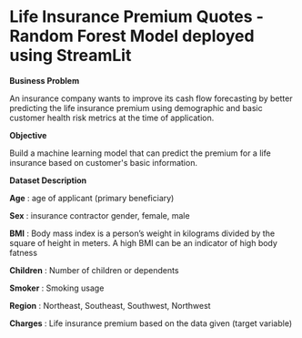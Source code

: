 # Life Insurance Premium Quotes - Random Forest Model deployed using StreamLit

**Business Problem**

An insurance company wants to improve its cash flow forecasting by better predicting the life insurance premium using demographic and basic customer health risk 
metrics at the time of application.

**Objective**

Build a machine learning model that can predict the premium for a life insurance based on customer's basic information.

**Dataset Description**

**Age** : age of applicant (primary beneficiary)

**Sex** : insurance contractor gender, female, male

**BMI** : Body mass index is a person’s weight in kilograms divided by the square of height in meters. A high BMI can be an indicator of high body fatness

**Children** : Number of children or dependents

**Smoker** : Smoking usage

**Region** : Northeast, Southeast, Southwest, Northwest

**Charges** : Life insurance premium based on the data given (target variable)
